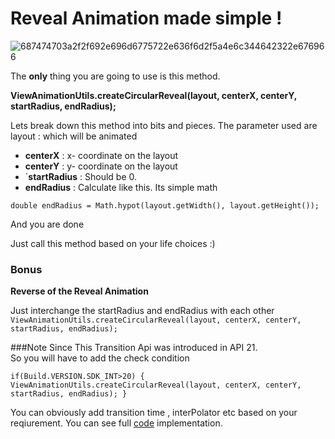# Reveal Animation made simple ! 

![687474703a2f2f692e696d6775722e636f6d2f5a4e6c344642322e676966](https://user-images.githubusercontent.com/11274840/30338466-a2801128-97a0-11e7-988d-137ca0557a1c.gif)


The **only** thing you are going to use is this method.   

**ViewAnimationUtils.createCircularReveal(layout, centerX, centerY, startRadius, endRadius);**

Lets break down this method into bits and pieces. The parameter used are 
layout : which will be animated

- **centerX** : x- coordinate on the layout
- **centerY** : y- coordinate on the layout
- `**startRadius** : Should be 0.
- **endRadius** :  Calculate like this. Its simple math 
                  
`double endRadius = Math.hypot(layout.getWidth(), layout.getHeight());`

And you are done 

Just call this method based on your life choices :) 

### **Bonus**

**Reverse of the Reveal Animation**

Just interchange the startRadius and endRadius with each other
`ViewAnimationUtils.createCircularReveal(layout, centerX, centerY, startRadius, endRadius);`

###Note 
Since This Transition Api was introduced in API 21.   
So you will have to add the check condition 

`if(Build.VERSION.SDK_INT>20) {
 ViewAnimationUtils.createCircularReveal(layout, centerX, centerY, startRadius, endRadius);
}`

You can obviously add transition time , interPolator etc based on your reqiurement. You can see full [code](https://github.com/rohitksingh/My_Android_Garage/blob/master/Transition/app/src/main/java/com/omdb/rohksin/transitionapi/MainActivity.java) implementation.

